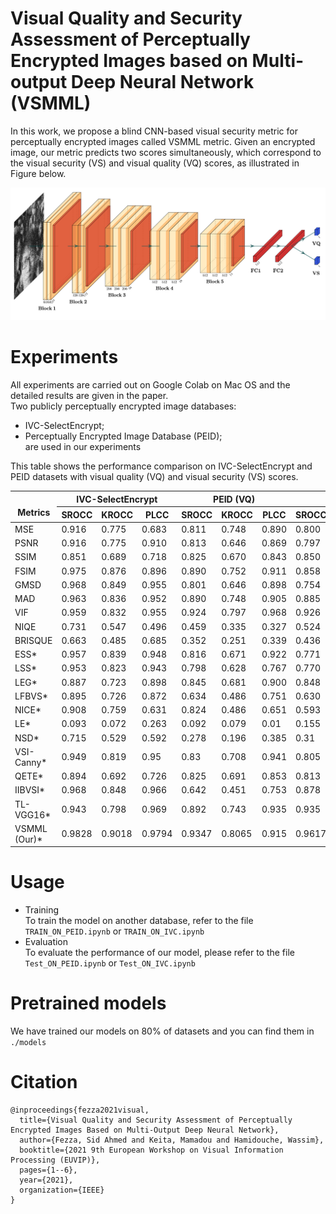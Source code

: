 # Visual Quality and Security Assessment of Perceptually Encrypted Images based on Multi-output Deep Neural Network (VSMML)
In this work, we propose a blind CNN-based visual security metric for perceptually encrypted images called VSMML metric. Given an encrypted image, our metric predicts two scores simultaneously, which correspond to the visual security (VS) and visual quality (VQ) scores, as illustrated in Figure below.<br>

![assets/architecture.png](assets/architecture.png)

# Experiments

<!-- 
|   Tasks  | lfz |      ROCC      |      KROCC     |      PLCC      |
|:--------:|:---:|:--------------:|:--------------:|:--------------:|
| VQ<br>VS |  0  | 0.897<br>0.930 | 0.744<br>0.777 | 0.873<br>0.930 |
| VQ<br>VS |  2  | 0.929<br>0.960 | 0.790<br>0.833 | 0.908<br>0.959 |
| VQ<br>VS |  4  | 0.929<br>0.955 | 0.785<br>0.817 | 0.883<br>0.951 |


|    Tasks   	|  Weighting 	|      SROCC     	|      KROCC     	|      PLCC      |
|:----------:	|:----------:	|:--------------:	|:--------------:	|:--------------:|
| ωVQ<br>ωVS 	| 0.9<br>0.1 	| 0.926<br>0.950 	| 0.782<br>0.814 	| 0.883<br>0.946 |
| ωVQ<br>ωVS 	| 0.8<br>0.2 	| 0.938<br>0.955 	| 0.803<br>0.823 	| 0.901<br>0.955 |
| ωVQ<br>ωVS 	| 0.7<br>0.3 	| 0.920<br>0.944 	| 0.773<br>0.802 	| 0.877<br>0.940 |
| ωVQ<br>ωVS 	| 0.6<br>0.4 	| 0.937<br>0.962 	| 0.800<br>0.835 	| 0.898<br>0.958 |
| ωVQ<br>ωVS 	| 0.5<br>0.5 	| 0.940<br>0.962 	| 0.805<br>0.840 	| 0.897<br>0.956 |
| ωVQ<br>ωVS 	| 0.4<br>0.6 	| 0.934<br>0.961 	| 0.806<br>0.844 	| 0.915<br>0.962 |
| ωVQ<br>ωVS 	| 0.3<br>0.7 	| 0.901<br>0.932 	| 0.758<br>0.789 	| 0.907<br>0.941 |
| ωVQ<br>ωVS 	| 0.2<br>0.8 	| 0.876<br>0.931 	| 0.715<br>0.777 	| 0.854<br>0.927 |
| ωVQ<br>ωVS 	| 0.1<br>0.9 	| 0.843<br>0.925 	| 0.672<br>0.766 	| 0.831<br>0.924 |
-->
All experiments are carried out on Google Colab on Mac OS and the detailed results are given in the paper.<br>
Two publicly perceptually encrypted image databases: 
* IVC-SelectEncrypt; 
* Perceptually Encrypted Image Database (PEID);<br>
are used in our experiments

This table shows the performance comparison on IVC-SelectEncrypt and PEID datasets with visual quality (VQ) and visual security (VS) scores. 
<table class="tg" style="margin: auto">
<thead>
  <tr>
    <th class="tg-7btt" rowspan="2"><br>Metrics</th>
    <th class="tg-7btt" colspan="3">IVC-SelectEncrypt</th>
    <th class="tg-7btt" colspan="3">PEID (VQ)</th>
    <th class="tg-7btt" colspan="3">PEID (VS)</th>
  </tr>
  <tr>
    <th class="tg-7btt">SROCC</th>
    <th class="tg-7btt">KROCC</th>
    <th class="tg-7btt">PLCC</th>
    <th class="tg-7btt">SROCC</th>
    <th class="tg-7btt">KROCC</th>
    <th class="tg-7btt">PLCC</th>
    <th class="tg-7btt">SROCC</th>
    <th class="tg-7btt">KROCC</th>
    <th class="tg-7btt">PLCC</th>
  </tr>
</thead>
<tbody>
  <tr>
    <td class="tg-7btt">MSE</td>
    <td class="tg-c3ow">0.916</td>
    <td class="tg-c3ow">0.775</td>
    <td class="tg-c3ow">0.683</td>
    <td class="tg-c3ow">0.811</td>
    <td class="tg-c3ow">0.748</td>
    <td class="tg-c3ow">0.890</td>
    <td class="tg-c3ow">0.800</td>
    <td class="tg-c3ow">0.603</td>
    <td class="tg-c3ow">0.810</td>
  </tr>
  <tr>
    <td class="tg-7btt">PSNR</td>
    <td class="tg-c3ow">0.916</td>
    <td class="tg-c3ow">0.775</td>
    <td class="tg-c3ow">0.910</td>
    <td class="tg-c3ow">0.813</td>
    <td class="tg-c3ow">0.646</td>
    <td class="tg-c3ow"> 0.869</td>
    <td class="tg-c3ow">0.797</td>
    <td class="tg-c3ow">0.613</td>
    <td class="tg-c3ow">0.835</td>
  </tr>
  <tr>
    <td class="tg-7btt">SSIM</td>
    <td class="tg-c3ow">0.851</td>
    <td class="tg-c3ow">0.689</td>
    <td class="tg-c3ow">0.718</td>
    <td class="tg-c3ow">0.825</td>
    <td class="tg-c3ow">0.670</td>
    <td class="tg-c3ow">0.843</td>
    <td class="tg-c3ow">0.850</td>
    <td class="tg-c3ow">0.677</td>
    <td class="tg-c3ow">0.829</td>
  </tr>
  <tr>
    <td class="tg-7btt">FSIM</td>
    <td class="tg-c3ow">0.975</td>
    <td class="tg-c3ow">0.876</td>
    <td class="tg-c3ow">0.896</td>
    <td class="tg-c3ow">0.890</td>
    <td class="tg-c3ow">0.752</td>
    <td class="tg-c3ow">0.911</td>
    <td class="tg-c3ow">0.858</td>
    <td class="tg-c3ow">0.685</td>
    <td class="tg-c3ow">0.880</td>
  </tr>
  <tr>
    <td class="tg-7btt">GMSD</td>
    <td class="tg-c3ow">0.968</td>
    <td class="tg-c3ow">0.849</td>
    <td class="tg-c3ow">0.955</td>
    <td class="tg-c3ow">0.801</td>
    <td class="tg-c3ow">0.646</td>
    <td class="tg-c3ow">0.898</td>
    <td class="tg-c3ow">0.754</td>
    <td class="tg-c3ow">0.578</td>
    <td class="tg-c3ow">0.858</td>
  </tr>
  <tr>
    <td class="tg-7btt">MAD</td>
    <td class="tg-c3ow">0.963</td>
    <td class="tg-c3ow">0.836</td>
    <td class="tg-c3ow">0.952</td>
    <td class="tg-c3ow">0.890</td>
    <td class="tg-c3ow">0.748</td>
    <td class="tg-c3ow">0.905</td>
    <td class="tg-c3ow">0.885</td>
    <td class="tg-c3ow">0.733</td>
    <td class="tg-c3ow">0.898</td>
  </tr>
  <tr>
    <td class="tg-7btt">VIF</td>
    <td class="tg-c3ow">0.959</td>
    <td class="tg-c3ow">0.832</td>
    <td class="tg-c3ow">0.955</td>
    <td class="tg-c3ow">0.924</td>
    <td class="tg-c3ow">0.797</td>
    <td class="tg-7btt">0.968</td>
    <td class="tg-c3ow">0.926</td>
    <td class="tg-c3ow">0.787</td>
    <td class="tg-c3ow">0.945</td>
  </tr>
  <tr>
    <td class="tg-7btt">NIQE</td>
    <td class="tg-c3ow">0.731</td>
    <td class="tg-c3ow">0.547</td>
    <td class="tg-c3ow">0.496</td>
    <td class="tg-c3ow">0.459</td>
    <td class="tg-c3ow">0.335</td>
    <td class="tg-c3ow">0.327</td>
    <td class="tg-c3ow">0.524</td>
    <td class="tg-c3ow">0.383</td>
    <td class="tg-c3ow">0.528</td>
  </tr>
  <tr>
    <td class="tg-7btt">BRISQUE</td>
    <td class="tg-c3ow">0.663</td>
    <td class="tg-c3ow">0.485</td>
    <td class="tg-c3ow">0.685</td>
    <td class="tg-c3ow">0.352</td>
    <td class="tg-c3ow">0.251</td>
    <td class="tg-c3ow">0.339</td>
    <td class="tg-c3ow">0.436</td>
    <td class="tg-c3ow">0.305</td>
    <td class="tg-c3ow">0.459</td>
  </tr>
  <tr>
    <td class="tg-7btt">ESS*</td>
    <td class="tg-c3ow">0.957</td>
    <td class="tg-c3ow">0.839</td>
    <td class="tg-c3ow">0.948</td>
    <td class="tg-c3ow">0.816</td>
    <td class="tg-c3ow">0.671</td>
    <td class="tg-c3ow">0.922</td>
    <td class="tg-c3ow">0.771</td>
    <td class="tg-c3ow">0.599</td>
    <td class="tg-c3ow">0.891</td>
  </tr>
  <tr>
    <td class="tg-7btt">LSS*</td>
    <td class="tg-c3ow">0.953</td>
    <td class="tg-c3ow">0.823</td>
    <td class="tg-c3ow">0.943</td>
    <td class="tg-c3ow">0.798</td>
    <td class="tg-c3ow">0.628</td>
    <td class="tg-c3ow">0.767</td>
    <td class="tg-c3ow">0.770</td>
    <td class="tg-c3ow">0.591</td>
    <td class="tg-c3ow">0.751</td>
  </tr>
  <tr>
    <td class="tg-7btt">LEG*</td>
    <td class="tg-c3ow">0.887</td>
    <td class="tg-c3ow">0.723</td>
    <td class="tg-c3ow">0.898</td>
    <td class="tg-c3ow">0.845</td>
    <td class="tg-c3ow">0.681</td>
    <td class="tg-c3ow">0.900</td>
    <td class="tg-c3ow">0.848</td>
    <td class="tg-c3ow">0.666</td>
    <td class="tg-c3ow">0.882</td>
  </tr>
  <tr>
    <td class="tg-7btt">LFBVS*</td>
    <td class="tg-c3ow">0.895</td>
    <td class="tg-c3ow">0.726</td>
    <td class="tg-c3ow">0.872</td>
    <td class="tg-c3ow">0.634</td>
    <td class="tg-c3ow">0.486</td>
    <td class="tg-c3ow">0.751</td>
    <td class="tg-c3ow">0.630</td>
    <td class="tg-c3ow">0.466</td>
    <td class="tg-c3ow">0.730</td>
  </tr>
  <tr>
    <td class="tg-7btt">NICE*</td>
    <td class="tg-c3ow">0.908</td>
    <td class="tg-c3ow">0.759</td>
    <td class="tg-c3ow">0.631</td>
    <td class="tg-c3ow">0.824</td>
    <td class="tg-c3ow">0.486</td>
    <td class="tg-c3ow">0.651</td>
    <td class="tg-c3ow">0.593</td>
    <td class="tg-c3ow">0.437</td>
    <td class="tg-c3ow">0.617</td>
  </tr>
  <tr>
    <td class="tg-7btt">LE*</td>
    <td class="tg-c3ow">0.093</td>
    <td class="tg-c3ow">0.072</td>
    <td class="tg-c3ow">0.263</td>
    <td class="tg-c3ow">0.092</td>
    <td class="tg-c3ow">0.079</td>
    <td class="tg-c3ow">0.01</td>
    <td class="tg-c3ow">0.155</td>
    <td class="tg-c3ow">0.113</td>
    <td class="tg-c3ow">0.181</td>
  </tr>
  <tr>
    <td class="tg-7btt">NSD*</td>
    <td class="tg-c3ow">0.715</td>
    <td class="tg-c3ow">0.529</td>
    <td class="tg-c3ow">0.592</td>
    <td class="tg-c3ow">0.278</td>
    <td class="tg-c3ow">0.196</td>
    <td class="tg-c3ow">0.385</td>
    <td class="tg-c3ow">0.31</td>
    <td class="tg-c3ow">0.214</td>
    <td class="tg-c3ow">0.371</td>
  </tr>
  <tr>
    <td class="tg-7btt">VSI-Canny*</td>
    <td class="tg-c3ow">0.949</td>
    <td class="tg-c3ow">0.819</td>
    <td class="tg-c3ow">0.95</td>
    <td class="tg-c3ow">0.83</td>
    <td class="tg-c3ow">0.708</td>
    <td class="tg-c3ow">0.941</td>
    <td class="tg-c3ow">0.805</td>
    <td class="tg-c3ow">0.635</td>
    <td class="tg-c3ow">0.882</td>
  </tr>
  <tr>
    <td class="tg-7btt">QETE*</td>
    <td class="tg-c3ow">0.894</td>
    <td class="tg-c3ow">0.692</td>
    <td class="tg-c3ow">0.726</td>
    <td class="tg-c3ow">0.825</td>
    <td class="tg-c3ow">0.691</td>
    <td class="tg-c3ow">0.853</td>
    <td class="tg-c3ow">0.813</td>
    <td class="tg-c3ow">0.676</td>
    <td class="tg-c3ow">0.818</td>
  </tr>
  <tr>
    <td class="tg-7btt">IIBVSI*</td>
    <td class="tg-c3ow">0.968</td>
    <td class="tg-c3ow">0.848</td>
    <td class="tg-c3ow">0.966</td>
    <td class="tg-c3ow">0.642</td>
    <td class="tg-c3ow">0.451</td>
    <td class="tg-c3ow">0.753</td>
    <td class="tg-c3ow">0.878</td>
    <td class="tg-c3ow">0.719</td>
    <td class="tg-c3ow">0.893</td>
  </tr>
  <tr>
    <td class="tg-7btt">TL-VGG16*</td>
    <td class="tg-c3ow">0.943</td>
    <td class="tg-c3ow">0.798</td>
    <td class="tg-c3ow">0.969</td>
    <td class="tg-c3ow">0.892</td>
    <td class="tg-c3ow">0.743</td>
    <td class="tg-c3ow">0.935</td>
    <td class="tg-c3ow">0.935</td>
    <td class="tg-c3ow">0.788</td>
    <td class="tg-c3ow">0.933</td>
  </tr>
  <tr>
    <td class="tg-7btt">VSMML (Our)*</td>
    <td class="tg-7btt">0.9828</td>
    <td class="tg-7btt">0.9018</td>
    <td class="tg-7btt">0.9794</td>
    <td class="tg-7btt">0.9347</td>
    <td class="tg-7btt">0.8065</td>
    <td class="tg-c3ow">0.915</td>
    <td class="tg-7btt">0.9617</td>
    <td class="tg-7btt">0.8445</td>
    <td class="tg-7btt">0.9627</td>
  </tr>
</tbody>
</table>

# Usage

* Training<br>
  To train the model on another database, refer to the file `TRAIN_ON_PEID.ipynb` or `TRAIN_ON_IVC.ipynb` 
* Evaluation<br>
  To evaluate the performance of our model, please refer to the file `Test_ON_PEID.ipynb` or `Test_ON_IVC.ipynb`
  
# Pretrained models
We have trained our models on 80% of datasets and you can find them in `./models`

# Citation
```
@inproceedings{fezza2021visual,
  title={Visual Quality and Security Assessment of Perceptually Encrypted Images Based on Multi-Output Deep Neural Network},
  author={Fezza, Sid Ahmed and Keita, Mamadou and Hamidouche, Wassim},
  booktitle={2021 9th European Workshop on Visual Information Processing (EUVIP)},
  pages={1--6},
  year={2021},
  organization={IEEE}
}
```



